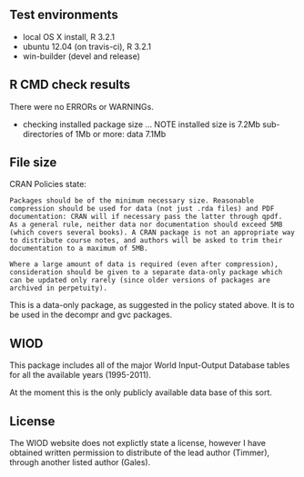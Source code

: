 ## Test environments
* local OS X install, R 3.2.1
* ubuntu 12.04 (on travis-ci), R 3.2.1
* win-builder (devel and release)

## R CMD check results
There were no ERRORs or WARNINGs. 

* checking installed package size ... NOTE
  installed size is  7.2Mb
  sub-directories of 1Mb or more:
    data   7.1Mb


## File size

CRAN Policies state:

    Packages should be of the minimum necessary size. Reasonable compression should be used for data (not just .rda files) and PDF documentation: CRAN will if necessary pass the latter through qpdf.
    As a general rule, neither data nor documentation should exceed 5MB (which covers several books). A CRAN package is not an appropriate way to distribute course notes, and authors will be asked to trim their documentation to a maximum of 5MB.

    Where a large amount of data is required (even after compression), consideration should be given to a separate data-only package which can be updated only rarely (since older versions of packages are archived in perpetuity).

This is a data-only package, as suggested in the policy stated above. It is to be used in the decompr and gvc packages.


## WIOD

This package includes all of the major World Input-Output Database tables for all the available years (1995-2011).

At the moment this is the only publicly available data base of this sort.

## License

The WIOD website does not explictly state a license, however I have obtained written permission to distribute of the lead author (Timmer), through another listed author (Gales).
